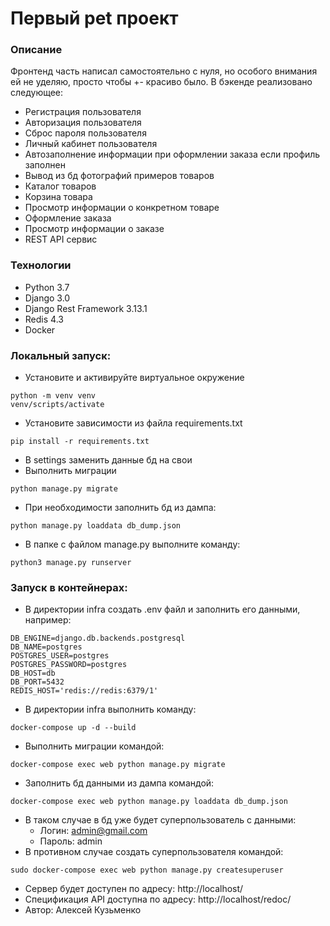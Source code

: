 # Первый pet проект
### Описание
Фронтенд часть написал самостоятельно с нуля, но особого внимания ей не уделяю, просто чтобы +- красиво было.
В бэкенде реализовано следующее:
  - Регистрация пользователя
  - Авторизация пользователя
  - Сброс пароля пользователя
  - Личный кабинет пользователя
  - Автозаполнение информации при оформлении заказа если профиль заполнен
  - Вывод из бд фотографий примеров товаров
  - Каталог товаров
  - Корзина товара
  - Просмотр информации о конкретном товаре
  - Оформление заказа
  - Просмотр информации о заказе
  - REST API сервис
  
### Технологии
- Python 3.7
- Django 3.0
- Django Rest Framework 3.13.1
- Redis 4.3
- Docker
### Локальный запуск:
- Установите и активируйте виртуальное окружение
```
python -m venv venv
venv/scripts/activate
```
- Установите зависимости из файла requirements.txt
```
pip install -r requirements.txt
```

- В settings заменить данные бд на свои
- Выполнить миграции
```
python manage.py migrate
```
- При необходимости заполнить бд из дампа:
```
python manage.py loaddata db_dump.json
```
- В папке с файлом manage.py выполните команду:
```
python3 manage.py runserver
```
### Запуск в контейнерах:
- В директории infra создать .env файл и заполнить его данными, например:
```
DB_ENGINE=django.db.backends.postgresql
DB_NAME=postgres
POSTGRES_USER=postgres
POSTGRES_PASSWORD=postgres
DB_HOST=db
DB_PORT=5432
REDIS_HOST='redis://redis:6379/1'
```
- В директории infra выполнить команду:
```
docker-compose up -d --build
```
- Выполнить миграции командой:
```
docker-compose exec web python manage.py migrate
```
- Заполнить бд данными из дампа командой:
```
docker-compose exec web python manage.py loaddata db_dump.json
```
- В таком случае в бд уже будет суперпользователь с данными:
  - Логин: admin@gmail.com
  - Пароль: admin
- В противном случае создать суперпользователя командой:
```
sudo docker-compose exec web python manage.py createsuperuser
```
- Сервер будет доступен по адресу:
  http://localhost/
- Спецификация API доступна по адресу:
  http://localhost/redoc/
- Автор: Алексей Кузьменко
